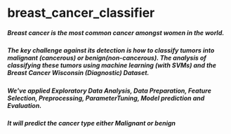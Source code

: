 # breast_cancer_classifier


##### Breast cancer is the most common cancer amongst women in the world.
##### The key challenge against its detection is how to classify tumors into malignant (cancerous) or benign(non-cancerous). The analysis of classifying these tumors using machine learning (with SVMs) and the Breast Cancer Wisconsin (Diagnostic) Dataset.
##### We've applied Exploratory Data Analysis, Data Preparation, Feature Selection, Preprocessing, ParameterTuning, Model prediction and Evaluation.
##### It will predict the cancer type either Malignant or benign

